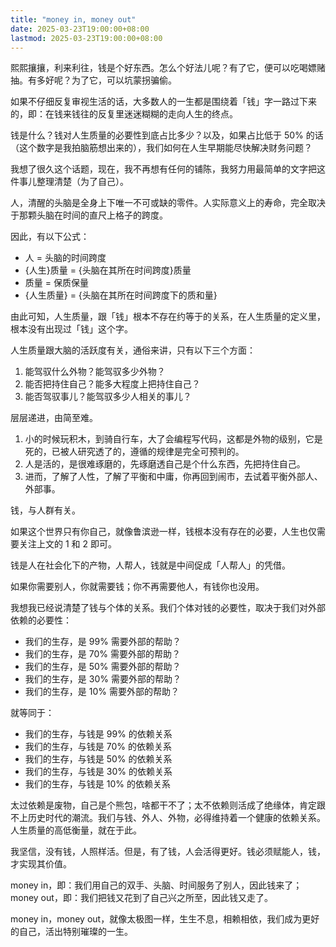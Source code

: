 ```yaml
---
title: "money in, money out"
date: 2025-03-23T19:00:00+08:00
lastmod: 2025-03-23T19:00:00+08:00
---
```


熙熙攘攘，利来利往，钱是个好东西。怎么个好法儿呢？有了它，便可以吃喝嫖赌抽。有多好呢？为了它，可以坑蒙拐骗偷。

<!--more-->

如果不仔细反复审视生活的话，大多数人的一生都是围绕着「钱」字一路过下来的，即：在钱来钱往的反复里迷迷糊糊的走向人生的终点。

钱是什么？钱对人生质量的必要性到底占比多少？以及，如果占比低于 50% 的话（这个数字是我拍脑筋想出来的），我们如何在人生早期能尽快解决财务问题？

我想了很久这个话题，现在，我不再想有任何的铺陈，我努力用最简单的文字把这件事儿整理清楚（为了自己）。

人，清醒的头脑是全身上下唯一不可或缺的零件。人实际意义上的寿命，完全取决于那颗头脑在时间的直尺上格子的跨度。

因此，有以下公式：

- 人 = 头脑的时间跨度
- {人生}质量 = {头脑在其所在时间跨度}质量
- 质量 = 保质保量
- {人生质量} = {头脑在其所在时间跨度下的质和量}

由此可知，人生质量，跟「钱」根本不存在约等于的关系，在人生质量的定义里，根本没有出现过「钱」这个字。

人生质量跟大脑的活跃度有关，通俗来讲，只有以下三个方面：

1. 能驾驭什么外物？能驾驭多少外物？
2. 能否把持住自己？能多大程度上把持住自己？
3. 能否驾驭事儿？能驾驭多少人相关的事儿？

层层递进，由简至难。

1. 小的时候玩积木，到骑自行车，大了会编程写代码，这都是外物的级别，它是死的，已被人研究透了的，遵循的规律是完全可预判的。
2. 人是活的，是很难琢磨的，先琢磨透自己是个什么东西，先把持住自己。
3. 进而，了解了人性，了解了平衡和中庸，你再回到闹市，去试着平衡外部人、外部事。

钱，与人群有关。

如果这个世界只有你自己，就像鲁滨逊一样，钱根本没有存在的必要，人生也仅需要关注上文的 1 和 2 即可。

钱是人在社会化下的产物，人帮人，钱就是中间促成「人帮人」的凭借。

如果你需要别人，你就需要钱；你不再需要他人，有钱你也没用。

我想我已经说清楚了钱与个体的关系。我们个体对钱的必要性，取决于我们对外部依赖的必要性：

- 我们的生存，是 99% 需要外部的帮助？
- 我们的生存，是 70% 需要外部的帮助？
- 我们的生存，是 50% 需要外部的帮助？
- 我们的生存，是 30% 需要外部的帮助？
- 我们的生存，是 10% 需要外部的帮助？

就等同于：

- 我们的生存，与钱是 99% 的依赖关系
- 我们的生存，与钱是 70% 的依赖关系
- 我们的生存，与钱是 50% 的依赖关系
- 我们的生存，与钱是 30% 的依赖关系
- 我们的生存，与钱是 10% 的依赖关系

太过依赖是废物，自己是个熊包，啥都干不了；太不依赖则活成了绝缘体，肯定跟不上历史时代的潮流。我们与钱、外人、外物，必得维持着一个健康的依赖关系。人生质量的高低衡量，就在于此。

我坚信，没有钱，人照样活。但是，有了钱，人会活得更好。钱必须赋能人，钱，才实现其价值。

money in，即：我们用自己的双手、头脑、时间服务了别人，因此钱来了；money out，即：我们把钱又花到了自己兴之所至，因此钱又走了。

money in，money out，就像太极图一样，生生不息，相赖相依，我们成为更好的自己，活出特别璀璨的一生。